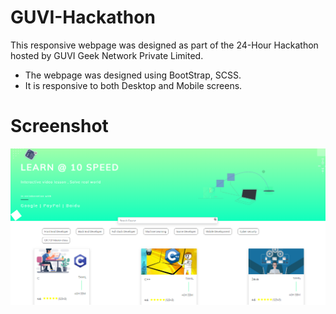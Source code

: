 # GUVI-Hackathon
This responsive webpage was designed as part of the 24-Hour Hackathon hosted by GUVI Geek Network Private Limited.

* The webpage was designed using BootStrap, SCSS.
* It is responsive to both Desktop and Mobile screens.

# Screenshot
 ![GUI](/GUI.png)

